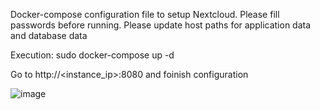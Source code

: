 Docker-compose configuration file to setup Nextcloud.
Please fill passwords before running.
Please update host paths for application data and database data


Execution:
sudo docker-compose up -d


Go to  http://<instance_ip>:8080 and foinish configuration

![image](https://user-images.githubusercontent.com/43602911/111912560-7f30c080-8a6a-11eb-8eda-736ec7c7d25e.png)